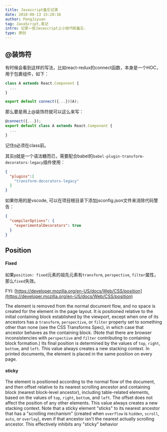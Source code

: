 ```yaml
---
title: Javascript备忘记录
date: 2018-08-13 15:20:16
author: PengJiyuan
tag: JavaScript,笔记
intro: 记录一些Javascript上小技巧和备忘.
type: 原创
---
```


## @装饰符

有时候会看到这样的写法，比如react-redux的connect函数，本身是一个HOC，用于包裹组件，如下：

```js
class A extends React.Component {
  ...
}

export default connect({...})(A);
```

那么要是用上@装饰符就可以这么来写：

```js
@connect({...});
export default class A extends React.Component {
  ...
}
```

记住`@`必须在class前。

其实`@`就是一个语法糖而已，需要配合babel的`babel-plugin-transform-decorators-legacy`插件使用：

```json
{
  "plugins":[
    "transform-decorators-legacy"
  ]
}
```

如果你用的是vscode, 可以在项目根目录下添加jsconfig.json文件来消除代码警告：

```json
{
  "compilerOptions": {
    "experimentalDecorators": true
  }
}
```

## Position

#### Fixed

如果`position: fixed`元素的祖先元素有`transform`, `perspective`, `filter`属性，那么`fixed`失效。

FYI: [https://developer.mozilla.org/en-US/docs/Web/CSS/position](https://developer.mozilla.org/en-US/docs/Web/CSS/position)

The element is removed from the normal document flow, and no space is created for the element in the page layout. It is positioned relative to the initial containing block established by the viewport, except when one of its ancestors has a `transform`, `perspective`, or `filter` property set to something other than none (see the CSS Transforms Spec), in which case that ancestor behaves as the containing block. (Note that there are browser inconsistencies with `perspective` and `filter` contributing to containing block formation.) Its final position is determined by the values of `top`, `right`, `bottom`, and `left`.
This value always creates a new stacking context. In printed documents, the element is placed in the same position on every page.

#### sticky

The element is positioned according to the normal flow of the document, and then offset relative to its nearest scrolling ancestor and containing block (nearest block-level ancestor), including table-related elements, based on the values of `top`, `right`, `bottom`, and `left`. The offset does not affect the position of any other elements.
This value always creates a new stacking context. Note that a sticky element "sticks" to its nearest ancestor that has a "scrolling mechanism" (created when `overflow` is `hidden`, `scroll`, `auto`, or `overlay`), even if that ancestor isn't the nearest actually scrolling ancestor. This effectively inhibits any "sticky" behavior
